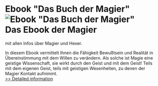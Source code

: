 # Ebook "Das Buch der Magier"<br />![Ebook "Das Buch der Magier"](https://mycommerce.akamaized.net/api/pimages/P300565417/BIG/300565417.JPG)<br />Das Ebook der Magier
mit allen Infos über Magier und Hexer.

In diesem Ebook vermittelt Ihnen die Fähigkeit Bewußtsein und Realität in Übereinstimmung mit dem Willen zu verändern. Als solche ist Magie eine geistige Wissenschaft, sie wirkt durch den Geist und mit dem Geist! Teils mit dem eigenen Geist, teils mit geistigen Wesenheiten, zu denen der Magier Kontakt aufnimmt.<br />[>> Detailed information](https://secure.shareit.com/shareit/product.html?productid=300565417&affiliateid=200057808)